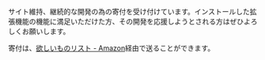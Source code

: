 サイト維持、継続的な開発の為の寄付を受け付けています。インストールした拡張機能の機能に満足いただけた方、その開発を応援しようとされる方はぜひよろしくお願いします。

寄付は、[欲しいものリスト - Amazon](https://www.amazon.co.jp/hz/wishlist/ls/340XJDFKAFF8N?ref_=wl_share "欲しいものリスト - 拡張機能開発支援@駄文にゅうす - Amazon")経由で送ることができます。